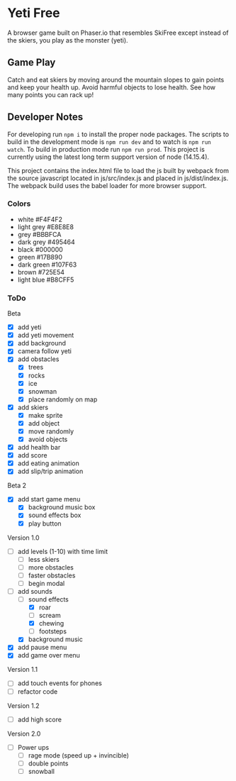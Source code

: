 # Yeti Free

A browser game built on Phaser.io that resembles SkiFree except instead of the skiers, you play as the monster (yeti).

## Game Play

Catch and eat skiers by moving around the mountain slopes to gain points and keep your health up. Avoid harmful objects to lose health. See how many points you can rack up!

## Developer Notes

For developing run ```npm i``` to install the proper node packages. The scripts to build in the development mode is ```npm run dev``` and to watch is ```npm run watch```. To build in production mode run ```npm run prod```. This project is currently using the latest long term support version of node (14.15.4).

This project contains the index.html file to load the js built by webpack from the source javascript located in js/src/index.js and placed in js/dist/index.js. The webpack build uses the babel loader for more browser support.

### Colors

- white #F4F4F2
- light grey #E8E8E8
- grey #BBBFCA
- dark grey #495464
- black #000000
- green #17B890
- dark green #107F63
- brown #725E54
- light blue #B8CFF5

### ToDo

Beta
- [x] add yeti
- [x] add yeti movement
- [x] add background
- [x] camera follow yeti
- [x] add obstacles
    - [x] trees
    - [x] rocks
    - [x] ice
    - [x] snowman
    - [x] place randomly on map
- [x] add skiers
    - [x] make sprite
    - [x] add object
    - [x] move randomly
    - [x] avoid objects
- [x] add health bar
- [x] add score
- [x] add eating animation
- [x] add slip/trip animation

Beta 2
- [x] add start game menu
    - [x] background music box
    - [x] sound effects box
    - [x] play button

Version 1.0
- [ ] add levels (1-10) with time limit
    - [ ] less skiers
    - [ ] more obstacles
    - [ ] faster obstacles
    - [ ] begin modal
- [ ] add sounds
    - [ ] sound effects
        - [x] roar
        - [ ] scream
        - [x] chewing
        - [ ] footsteps
    - [x] background music
- [x] add pause menu
- [x] add game over menu

Version 1.1
- [ ] add touch events for phones
- [ ] refactor code

Version 1.2
- [ ] add high score

Version 2.0
- [ ] Power ups
    - [ ] rage mode (speed up + invincible)
    - [ ] double points
    - [ ] snowball
